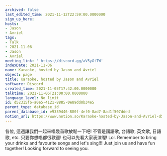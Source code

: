 ```yaml
---
archived: false
last_edited_time: 2021-11-12T22:59:00.0000000
sign_up_here: 
hosts:
- Jason
- Avriel
tags:
- Talk
- 2021-11-06
- Jason
- Avriel
meeting_link: ' https://discord.gg/aV5yGtTW'
indexDate: 2021-11-06
name: Karaoke, hosted by Jason and Avriel
object: page
title: Karaoke, hosted by Jason and Avriel
software: Discord
created_time: 2021-11-05T17:42:00.0000000
talktime: 2021-11-06T21:00:00.0000000
language_level: No limit
id: d52315f6-a0e5-4121-8885-0e89dd0b34e5
parent_type: database_id
parent_database_id: e9339446-880f-4ef0-8ad7-8ad1f507dded
notion_url: https://www.notion.so/Karaoke-hosted-by-Jason-and-Avriel-d52315f6a0e5412188850e89dd0b34e5
---
```





各位, 這週讓我們一起來唱幾首歌放鬆一下吧! 不管是國語歌, 台語歌, 英文歌, 日語歌, etc. 只要你想唱都很歡迎! 也可以先看大家表演喔! Lol. 
Remember to bring your drinks and favourite songs and let's sing!!!
Just join us and have fun together! Looking forward to seeing you.









